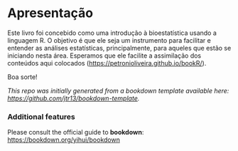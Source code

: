 # Apresentação

Este livro foi concebido como uma introdução à bioestatística usando a linguagem R. O objetivo é que ele seja um instrumento para facilitar e entender as análises estatísticas, principalmente, para aqueles que estão se iniciando nesta área. Esperamos que ele facilite a assimilação dos conteúdos aqui colocados (https://petronioliveira.github.io/bookR/).

Boa sorte!


*This repo was initially generated from a bookdown template available here: https://github.com/jtr13/bookdown-template.*


### Additional features

Please consult the official guide to **bookdown**: https://bookdown.org/yihui/bookdown


